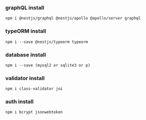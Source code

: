 ### graphQL install

```
npm i @nestjs/graphql @nestjs/apollo @apollo/server graphql
```

### typeORM install

```
npm i --save @nestjs/typeorm typeorm
```

### database install

```
npm i --save (mysql2 or sqlite3 or p)
```

### validator install

```
npm i class-validator joi
```

### auth install

```
npm i bcrypt jsonwebtoken
```
